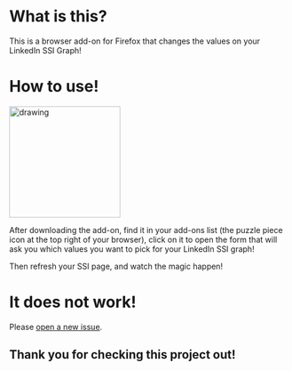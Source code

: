 # What is this?

This is a browser add-on for Firefox that changes the values on your LinkedIn SSI Graph!

# How to use!

<a href="https://addons.mozilla.org/addon/linkedin-ssi-cracker/"><img src="https://blog.mozilla.org/addons/files/2020/04/get-the-addon-fx-apr-2020.svg" alt="drawing" width="200"/></a>

After downloading the add-on, find it in your add-ons list (the puzzle piece icon at the top right of your browser), click on it to open the form that will ask you which values you want to pick for your LinkedIn SSI graph!

Then refresh your SSI page, and watch the magic happen!

# It does not work!

Please [open a new issue](https://github.com/helloyanis/Linkedin-SSI-Cracker/issues).

## Thank you for checking this project out!
